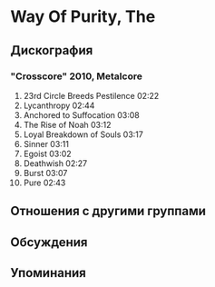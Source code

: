 # Way Of Purity, The



## Дискография

### "Crosscore" 2010, Metalcore

1. 23rd Circle Breeds Pestilence  02:22   
2. Lycanthropy  02:44 
3. Anchored to Suffocation  03:08  
4. The Rise of Noah  03:12  
5. Loyal Breakdown of Souls  03:17   
6. Sinner  03:11    
7. Egoist  03:02    
8. Deathwish  02:27  
9. Burst  03:07  
10. Pure  02:43 


## Отношения с другими группами


## Обсуждения


## Упоминания

